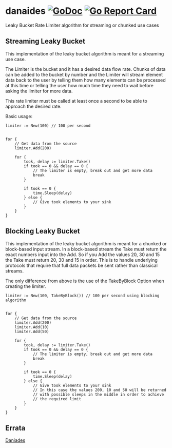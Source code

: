 [//]: # " DO NOT ALTER OR REMOVE COPYRIGHT NOTICES OR THIS HEADER. "
[//]: # "  "
[//]: # " Copyright (c) 2019-2023 Oracle and/or its affiliates. All rights reserved. "
[//]: # "  "
[//]: # " The contents of this file are subject to the terms of either the GNU "
[//]: # " General Public License Version 2 only (''GPL'') or the Common Development "
[//]: # " and Distribution License(''CDDL'') (collectively, the ''License'').  You "
[//]: # " may not use this file except in compliance with the License.  You can "
[//]: # " obtain a copy of the License at "
[//]: # " https://oss.oracle.com/licenses/CDDL+GPL-1.1 "
[//]: # " or LICENSE.txt.  See the License for the specific "
[//]: # " language governing permissions and limitations under the License. "
[//]: # "  "
[//]: # " When distributing the software, include this License Header Notice in each "
[//]: # " file and include the License file at LICENSE.txt. "
[//]: # "  "
[//]: # " GPL Classpath Exception: "
[//]: # " Oracle designates this particular file as subject to the ''Classpath'' "
[//]: # " exception as provided by Oracle in the GPL Version 2 section of the License "
[//]: # " file that accompanied this code. "
[//]: # "  "
[//]: # " Modifications: "
[//]: # " If applicable, add the following below the License Header, with the fields "
[//]: # " enclosed by brackets [] replaced by your own identifying information: "
[//]: # " ''Portions Copyright [year] [name of copyright owner]'' "
[//]: # "  "
[//]: # " Contributor(s): "
[//]: # " If you wish your version of this file to be governed by only the CDDL or "
[//]: # " only the GPL Version 2, indicate your decision by adding ''[Contributor] "
[//]: # " elects to include this software in this distribution under the [CDDL or GPL "
[//]: # " Version 2] license.''  If you don't indicate a single choice of license, a "
[//]: # " recipient has the option to distribute your version of this file under "
[//]: # " either the CDDL, the GPL Version 2 or to extend the choice of license to "
[//]: # " its licensees as provided above.  However, if you add GPL Version 2 code "
[//]: # " and therefore, elected the GPL Version 2 license, then the option applies "
[//]: # " only if the new code is made subject to such option by the copyright "
[//]: # " holder. "

# danaides [![GoDoc](https://godoc.org/github.com/jwells131313/danaides/rate?status.svg)](https://godoc.org/github.com/jwells131313/danaides/rate) [![Go Report Card](https://goreportcard.com/badge/github.com/jwells131313/danaides)](https://goreportcard.com/report/github.com/jwells131313/danaides)

Leaky Bucket Rate Limiter algorithm for streaming or chunked use cases

## Streaming Leaky Bucket

This implementation of the leaky bucket algorithm is meant for a streaming
use case.

The Limiter is the bucket and it has a desired data flow rate. Chunks of data
can be added to the bucket by number and the Limiter will stream element data
back to the user by telling them how many elements can be processed at this time
or telling the user how much time they need to wait before asking the limiter for
more data.

This rate limiter must be called at least once a second to be able to approach
the desired rate.

Basic usage:

```
limiter := New(100) // 100 per second


for {
    // Get data from the source
    limiter.Add(200)

    for {
        took, delay := limiter.Take()
        if took == 0 && delay == 0 {
            // The limiter is empty, break out and get more data
            break
        }

        if took == 0 {
            time.Sleep(delay)
        } else {
            // Give took elements to your sink
        }
    }
}
```

## Blocking Leaky Bucket

This implementation of the leaky bucket algorithm is meant for a chunked or block-based
input stream.  In a block-based stream the Take must return the exact numbers input into
the Add.  So if you Add the values 20, 30 and 15 the Take must return 20, 30 and 15 in
order.  This is to handle underlying protocols that require that full data packets be
sent rather than classical streams.

The only difference from above is the use of the TakeByBlock Option when creating the
limiter.

```
limiter := New(100, TakeByBlock()) // 100 per second using blocking algorithm


for {
    // Get data from the source
    limiter.Add(200)
    limiter.Add(10)
    limiter.Add(50)

    for {
        took, delay := limiter.Take()
        if took == 0 && delay == 0 {
            // The limiter is empty, break out and get more data
            break
        }

        if took == 0 {
            time.Sleep(delay)
        } else {
            // Give took elements to your sink
            // In this case the values 200, 10 and 50 will be returned
            // with possible sleeps in the middle in order to achieve
            // the required limit
        }
    }
}
```

## Errata

[Daniades](https://en.wikipedia.org/wiki/Dana%C3%AFdes)
